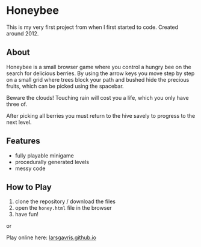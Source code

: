 # Honeybee

This is my very first project from when I first started to code. Created around 2012.

## About

Honeybee is a small browser game where you control a hungry bee on the search for delicious berries. By using the arrow keys you move step by step on a small grid where trees block your path and bushed hide the precious fruits, which can be picked using the spacebar. 

Beware the clouds! Touching rain will cost you a life, which you only have three of.

After picking all berries you must return to the hive savely to progress to the next level.

## Features

- fully playable minigame
- procedurally generated levels
- messy code

## How to Play

1. clone the repository / download the files
2. open the `honey.html` file in the browser
3. have fun!

or

Play online here: [larsgavris.github.io](https://larsgavris.github.io/)